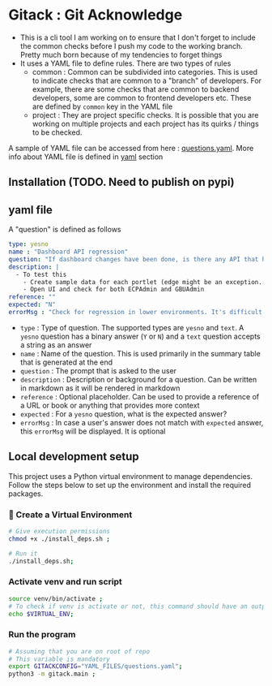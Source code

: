 # Gitack : Git Acknowledge

- This is a cli tool I am working on to ensure that I don't forget to include the common checks before I push my code to the working branch. Pretty much born because of my tendencies to forget things
- It uses a YAML file to define rules. There are two types of rules
  - common : Common can be subdivided into categories. This is used to indicate checks that are common to a "branch" of developers. For example, there are some checks that are common to backend developers, some are common to frontend developers etc. These are defined by `common` key in the YAML file 
  - project : They are project specific checks. It is possible that you are working on multiple projects and each project has its quirks / things to be checked. 

A sample of YAML file can be accessed from here : [questions.yaml](./gitack/YAML_FILES/questions.yaml). More info about YAML file is defined in [yaml](#yaml-file) section

## Installation (TODO. Need to publish on pypi)

## yaml file
A "question" is defined as follows
```yaml
type: yesno
name : "Dashboard API regression"
question: "If dashboard changes have been done, is there any API that has been affected?"
description: |
  - To test this
    - Create sample data for each portlet (edge might be an exception. Or just use a DB link)
    - Open UI and check for both ECPAdmin and GBUAdmin
reference: ""
expected: "N"
errorMsg : "Check for regression in lower environments. It's difficult to fix on higher environments"
```

- `type` : Type of question. The supported types are `yesno` and `text`. A `yesno` question has a binary answer (`Y` or `N`) and a `text` question accepts a string as an answer
- `name` : Name of the question.  This is used primarily in the summary table that is generated at the end
- `question` : The prompt that is asked to the user
- `description` : Description or background for a question. Can be written in markdown as it will be rendered in markdown
- `reference` : Optional placeholder. Can be used to provide a reference of a URL or book or anything that provides more context
- `expected` : For a `yesno` question, what is the expected answer?
- `errorMsg` : In case a user's answer does not match with `expected` answer, this `errorMsg` will be displayed. It is optional 

## Local development setup

This project uses a Python virtual environment to manage dependencies. Follow the steps below to set up the environment and install the required packages.

### 🐍 Create a Virtual Environment

```bash
# Give execution permissions
chmod +x ./install_deps.sh ;

# Run it
./install_deps.sh;
```

### Activate venv and run script

```bash
source venv/bin/activate ;
# To check if venv is activate or not, this command should have an output
echo $VIRTUAL_ENV;
```

### Run the program
```bash
# Assuming that you are on root of repo
# This variable is mandatory
export GITACKCONFIG="YAML_FILES/questions.yaml";
python3 -m gitack.main ;
```